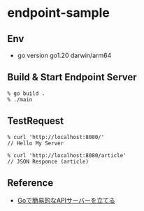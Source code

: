 # endpoint-sample

## Env

- go version go1.20 darwin/arm64

## Build & Start Endpoint Server

```shell
% go build .
% ./main
```

## TestRequest

```shell
% curl 'http://localhost:8080/'
// Hello My Server

% curl 'http://localhost:8080/article'
// JSON Responce (article)
```

## Reference

- [Goで簡易的なAPIサーバーを立てる](https://qiita.com/entaku0818/items/c29add790718c215381e)